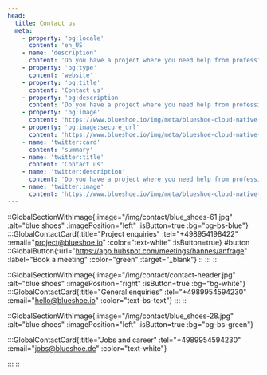 ```yaml
---
head:
  title: Contact us
  meta:
    - property: 'og:locale'
      content: 'en_US'
    - name: 'description'
      content: 'Do you have a project where you need help from professionals?  Get in toch with us! phone: 089 954594 230 I mail: projekt@blueshoe.de'
    - property: 'og:type'
      content: 'website'
    - property: 'og:title'
      content: 'Contact us'
    - property: 'og:description'
      content: 'Do you have a project where you need help from professionals?  Get in toch with us! phone: 089 954594 230 I mail: projekt@blueshoe.de'
    - property: 'og:image'
      content: 'https://www.blueshoe.io/img/meta/blueshoe-cloud-native-devlopment.png'
    - property: 'og:image:secure_url'
      content: 'https://www.blueshoe.io/img/meta/blueshoe-cloud-native-devlopment.png'
    - name: 'twitter:card'
      content: 'summary'
    - name: 'twitter:title'
      content: 'Contact us'
    - name: 'twitter:description'
      content: 'Do you have a project where you need help from professionals?  Get in toch with us! phone: 089 954594 230 I mail: projekt@blueshoe.de'
    - name: 'twitter:image'
      content: 'https://www.blueshoe.io/img/meta/blueshoe-cloud-native-devlopment.png'
---
```


::GlobalSectionWithImage{:image="/img/contact/blue_shoes-61.jpg" :alt="blue shoes" :imagePosition="left" :isButton=true :bg="bg-bs-blue"}
:::GlobalContactCard{:title="Project enquiries" :tel="+498954198422" :email="project@blueshoe.io" :color="text-white" :isButton=true}
#button
::GlobalButton{:url="https://app.hubspot.com/meetings/hannes/anfrage" :label="Book a meeting" :color="green" :target="_blank"}
::
:::
::

::GlobalSectionWithImage{:image="/img/contact/contact-header.jpg" :alt="blue shoes" :imagePosition="right" :isButton=true :bg="bg-white"}
:::GlobalContactCard{:title="General enquiries" :tel="+4989954594230" :email="hello@blueshoe.io" :color="text-bs-text"}
:::
::

::GlobalSectionWithImage{:image="/img/contact/blue_shoes-28.jpg" :alt="blue shoes" :imagePosition="left" :isButton=true :bg="bg-bs-green"}

:::GlobalContactCard{:title="Jobs and career" :tel="+4989954594230" :email="jobs@blueshoe.de" :color="text-white"}

:::
::


